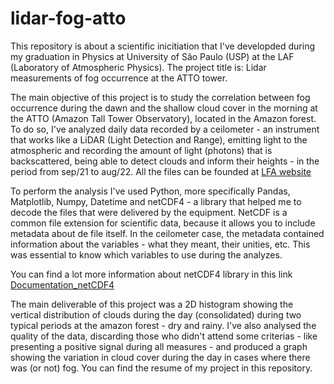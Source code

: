 # lidar-fog-atto

This repository is about a scientific inicitiation that I've developded during my graduation in Physics at University of São Paulo (USP) at the LAF (Laboratory of Atmospheric Physics). The project title is: Lidar measurements of fog occurrence at the ATTO tower.

The main objective of this project is to study the correlation between fog occurrence during the dawn and the shallow cloud cover in the morning at the ATTO (Amazon Tall Tower Observatory), located in the Amazon forest. To do so, I've analyzed daily data recorded by a ceilometer - an instrument that works like a LiDAR (Light Detection and Range), emitting light to the atmospheric and recording the amount of light (photons) that is backscattered, being able to detect clouds and inform their heights -  in the period from sep/21 to aug/22. All the files can be founded at [LFA website](https://lfa.if.usp.br/)

To perform the analysis I've used Python, more specifically Pandas, Matplotlib, Numpy, Datetime and netCDF4 - a library that helped me to decode the files that were delivered by the equipment. NetCDF is a common file extension for scientific data, because it allows you to include metadata about de file itself. In the ceilometer case, the metadata contained information about the variables - what they meant, their unities, etc. This was essential to know which variables to use during the analyzes.

You can find a lot more information about netCDF4 library in this link [Documentation_netCDF4](https://unidata.github.io/netcdf4-python/)

The main deliverable of this project was a 2D histogram showing the vertical distribution of clouds during the day (consolidated) during two typical periods at the amazon forest - dry and rainy. I've also analysed the quality of the data, discarding those who didn't attend some criterias - like presenting a positive signal during all measures - and produced a graph showing the variation in cloud cover during the day in cases where there was (or not) fog. You can find the resume of my project in this repository.
